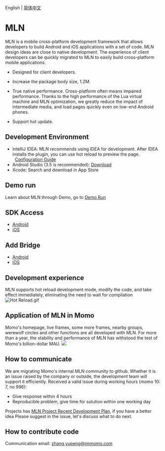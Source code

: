 English | [简体中文](./README.md)
# MLN
MLN is a mobile cross-platform development framework that allows developers to build Android and iOS applications with a set of code. MLN design ideas are close to native development. The experience of client developers can be quickly migrated to MLN to easily build cross-platform mobile applications.

* Designed for client developers.

* Increase the package body size, 1.2M.

* True native performance. Cross-platform often means impaired performance. Thanks to the high performance of the Lua virtual machine and MLN optimization, we greatly reduce the impact of intermediate media, and load pages quickly even on low-end Android phones.

* Support hot update.

## Development Environment
* IntelliJ IDEA: MLN recommends using IDEA for development. After IDEA installs the plugin, you can use hot reload to preview the page.
  [Configuration Guide](https://github.com/momotech/MLN/wiki/MLN-development-environment)
* Android Studio (3.5 is recommended): [Download](https://developer.android.com/studio/?gclid=EAIaIQobChMIoceaiI-q5gIVwWkqCh3nmAMREAAYASAAEgLoYfD_BwE)
* Xcode: Search and download in App Store

## Demo run
Learn about MLN through Demo, go to [Demo Run](https://github.com/momotech/MLN/wiki/Demo运行)

## SDK Access
* [Android](https://github.com/momotech/MLN/wiki/sdk-access#1-android-access)
* [iOS](https://github.com/momotech/MLN/wiki/sdk-access#2-ios-access)

## Add Bridge
* [Android](https://github.com/momotech/MLN/wiki/Create-Bridges#1-written-by-android-native-bridge)
* [iOS](https://github.com/momotech/MLN/wiki/Create-Bridges#2-written-by-ios-native-bridge)

## Development experience
MLN supports hot reload development mode, modify the code, and take effect immediately, eliminating the need to wait for compilation
![Hot Reload.gif](https://s.momocdn.com/w/u/others/custom/LuaNative/readme3.gif)

## Application of MLN in Momo
Momo's homepage, live frames, some more frames, nearby groups, werewolf circles and other functions are all developed with MLN. For more than a year, the stability and performance of MLN has withstood the test of Momo's billion-dollar MAU.
![](https://s.momocdn.com/w/u/others/2019/12/23/1577096701198-mln.png)
## How to communicate

We are migrating Momo's internal MLN community to github. Whether it is an issue raised by the company or outside, the development team will support it efficiently.
Received a valid issue during working hours (momo 10: 7, no 996):
+ Give response within 4 hours
+ Reproducible problem, give time for solution within one working day

Projects has [MLN Project Recent Development Plan](https://github.com/momotech/MLN/projects/1), if you have a better idea
Please suggest in the issue, let's discuss what to do next.

## How to contribute code

Communication email: zhang.yupeng@immomo.com